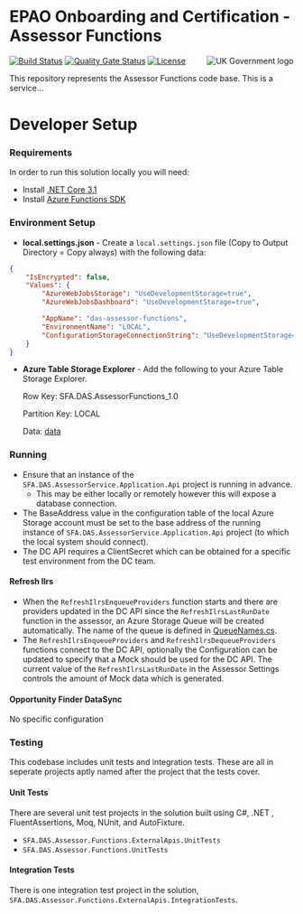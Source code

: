 #  EPAO Onboarding and Certification - Assessor Functions
<img src="https://avatars.githubusercontent.com/u/9841374?s=200&v=4" align="right" alt="UK Government logo">

[![Build Status](https://sfa-gov-uk.visualstudio.com/Digital%20Apprenticeship%20Service/_apis/build/status/das-assessor-functions?repoName=SkillsFundingAgency%2Fdas-assessor-functions&branchName=master)](https://sfa-gov-uk.visualstudio.com/Digital%20Apprenticeship%20Service/_build/latest?definitionId=2539&repoName=SkillsFundingAgency%2Fdas-assessor-functions&branchName=master)
[![Quality Gate Status](https://sonarcloud.io/api/project_badges/measure?project=SkillsFundingAgency_das-assessor-functions&metric=alert_status)](https://sonarcloud.io/project/overview?id=SkillsFundingAgency_das-assessor-functions)
[![License](https://img.shields.io/badge/license-MIT-lightgrey.svg?longCache=true&style=flat-square)](https://en.wikipedia.org/wiki/MIT_License)

This repository represents the Assessor Functions code base. This is a service...

# Developer Setup
### Requirements

In order to run this solution locally you will need:
- Install [.NET Core 3.1](https://www.microsoft.com/net/download)
- Install [Azure Functions SDK](https://docs.microsoft.com/en-us/azure/azure-functions/functions-run-local)

### Environment Setup

* **local.settings.json** - Create a `local.settings.json` file (Copy to Output Directory = Copy always) with the following data:

```json
{
    "IsEncrypted": false,
    "Values": {
        "AzureWebJobsStorage": "UseDevelopmentStorage=true",
        "AzureWebJobsDashboard": "UseDevelopmentStorage=true",

        "AppName": "das-assessor-functions",
        "EnvironmentName": "LOCAL",
        "ConfigurationStorageConnectionString": "UseDevelopmentStorage=true",
    }
}
```

* **Azure Table Storage Explorer** - Add the following to your Azure Table Storage Explorer.

    Row Key: SFA.DAS.AssessorFunctions_1.0

    Partition Key: LOCAL

    Data: [data](https://github.com/SkillsFundingAgency/das-employer-config/blob/master/das-assessor-functions/SFA.DAS.AssessorFunctions.json)
    
### Running

* Ensure that an instance of the `SFA.DAS.AssessorService.Application.Api` project is running in advance.
    * This may be either locally or remotely however this will expose a database connection.
* The BaseAddress value in the configuration table of the local Azure Storage account must be set to the base address of the running instance of `SFA.DAS.AssessorService.Application.Api` project (to which the local system should connect).
* The DC API requires a ClientSecret which can be obtained for a specific test environment from the DC team. 

#### Refresh Ilrs

* When the `RefreshIlrsEnqueueProviders` function starts and there are providers updated in the DC API since the `RefreshIlrsLastRunDate` function in the assessor, an Azure Storage Queue will be created automatically. The name of the queue is defined in [QueueNames.cs](src\SFA.DAS.Assessor.Functions\Infrastructure\QueueNames.cs).
* The `RefreshIlrsEnqueueProviders` and `RefreshIlrsDequeueProviders` functions connect to the DC API, optionally the Configuration can be updated to specify that a Mock should be used for the DC API. The current value of the `RefreshIlrsLastRunDate` in the Assessor Settings controls the amount of Mock data which is generated. 
      
#### Opportunity Finder DataSync

No specific configuration

### Testing

This codebase includes unit tests and integration tests. These are all in seperate projects aptly named after the project that the tests cover.

#### Unit Tests

There are several unit test projects in the solution built using C#, .NET , FluentAssertions, Moq, NUnit, and AutoFixture.
* `SFA.DAS.Assessor.Functions.ExternalApis.UnitTests`
* `SFA.DAS.Assessor.Functions.UnitTests`

#### Integration Tests

There is one integration test project in the solution, `SFA.DAS.Assessor.Functions.ExternalApis.IntegrationTests`.



